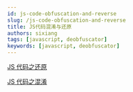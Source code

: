 ```yaml
---
id: js-code-obfuscation-and-reverse
slug: /js-code-obfuscation-and-reverse
title: JS代码混淆与还原
authors: sixiang
tags: [javascript, deobfuscator]
keywords: [javascript, deobfuscator]
---
```


<!-- truncate -->

[JS 代码之还原](/js-code-deobfuscator)

[JS 代码之混淆](/js-code-obfuscator)
